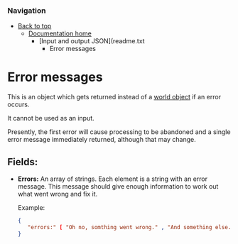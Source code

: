 ### Navigation

- [Back to top](../../readme.md)
  - [Documentation home](../readme.md)
    - [Input and output JSON](readme.txt
      - Error messages

# Error messages

This is an object which gets returned instead of a [world object](world.md) if an error occurs.

It cannot be used as an input.

Presently, the first error will cause processing to be abandoned and a single error message immediately returned, although that may change.

## Fields:

- **Errors:** An array of strings. Each element is a string with an error message. This message should give enough information to work out what went wrong and fix it.

  Example:

  ```json
  {
     "errors:" [ "Oh no, somthing went wrong." , "And something else." ] 
  }
  ```
